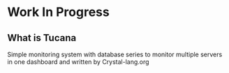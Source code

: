 # Work In Progress

## What is Tucana

Simple monitoring system with database series to monitor multiple servers in one dashboard and written by Crystal-lang.org